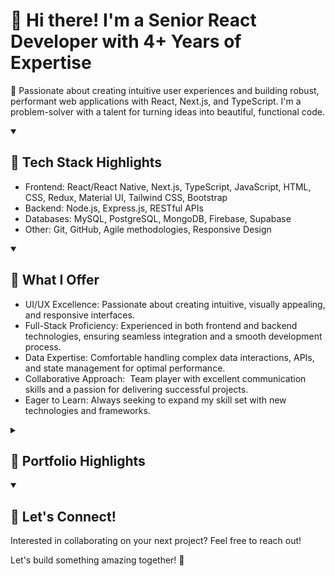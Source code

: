 <!DOCTYPE html>
<html>
<head>
<link rel="stylesheet" href="style.css">
</head>
<h1>👋 Hi there! I'm a Senior React Developer with 4+ Years of Expertise</h1>

<p>🚀 Passionate about creating intuitive user experiences and building robust, performant web applications with React, Next.js, and TypeScript. I'm a problem-solver with a talent for turning ideas into beautiful, functional code.</p>
<details open>
<summary><h2>🔧 Tech Stack Highlights</h2></summary>

<ul>
    <li>Frontend: React/React Native, Next.js, TypeScript, JavaScript, HTML, CSS, Redux, Material UI, Tailwind CSS, Bootstrap</li>
    <li>Backend: Node.js, Express.js, RESTful APIs</li>
    <li>Databases: MySQL, PostgreSQL, MongoDB, Firebase, Supabase</li>
    <li>Other: Git, GitHub, Agile methodologies, Responsive Design</li>
</ul>
</details>
<details open>
<summary><h2>🎯 What I Offer</h2></summary>

<ul>
    <li>UI/UX Excellence: Passionate about creating intuitive, visually appealing, and responsive interfaces.</li>
    <li>Full-Stack Proficiency: Experienced in both frontend and backend technologies, ensuring seamless integration and a smooth development process.</li>
    <li>Data Expertise: Comfortable handling complex data interactions, APIs, and state management for optimal performance.</li>
    <li>Collaborative Approach:  Team player with excellent communication skills and a passion for delivering successful projects.</li>
    <li>Eager to Learn: Always seeking to expand my skill set with new technologies and frameworks.</li>
</ul>
</details>
<details>
<summary><h2>💼 Portfolio Highlights</h2></summary>
    
<table>
  <tr>
    <td>
      <div class="project">
        <h3><a href="https://gepur.com/uk">GEPUR</a></h3>
        <p>Led frontend development for this stylish women's apparel e-commerce site, crafting core pages and shopping features for a seamless user experience.</p>
      </div>
    </td>
    <td align="right" style="padding: 0;">
      <a href="https://gepur.com/uk"><img src="gepur_preview.png" alt="Image of Gepur website" width="100%"></a>
    </td>
  </tr>
  <tr>
    <td>
      <div class="project">
        <h3><a href="https://www.trendhim.com/">Trendhim</a></h3>
        <p>Developed and maintained key features for this popular men's accessories eCommerce store. Utilized React, Next.js, and Node.js to create a visually appealing and highly functional interface, ensuring a smooth shopping experience for customers.</p>
      </div>
    </td>
    <td align="right">
      <a href="https://www.trendhim.com/"><img src="trendhim_preview.png" alt="Image of Trendhim website" width="100%"></a>
    </td>
  </tr>
  <tr>
    <td>
      <div class="project">
        <h3><a href="https://ingo.ua/">INGO</a></h3>
        <p>Enhanced the user experience of this insurance platform with intuitive UI/UX components and robust Node.js-based user authentication.</p>
      </div>
    </td>
    <td align="right">
      <a href="https://ingo.ua/"><img src="ingo_preview.png" alt="Image of INGO website" width="100%"></a>
    </td>
  </tr>
  <tr>
    <td>
      <div class="project">
        <h3><a href="https://dishpatch.co.uk/">Dishpatch</a></h3>
        <p>Built a visually appealing and dynamic menu website with real-time order updates using React, Next.js, and Tailwind CSS.</p>
      </div>
    </td>
    <td align="right">
      <a href="https://dishpatch.co.uk/"><img src="dishpatch_preview.png" alt="Image of Dishpatch website" width="100%"></a>
    </td>
  </tr>
  <tr>
    <td>
      <div class="project">
        <h3><a href="https://play.google.com/store/apps/details?id=com.tidyapp&hl=en&gl=us&pli=1">Cleanster</a></h3>
        <p>Designed and developed intuitive user interfaces for the Cleanster mobile app, connecting cleaners with customers on Android devices. Prioritized user experience (UX) throughout the design process, ensuring easy navigation and a frictionless booking flow. Implemented the UI using React Native, creating a responsive and visually appealing experience. Integrated with Firebase to provide backend functionality for the app.</p>
      </div>
    </td>
    <td align="right">
      <a href="https://play.google.com/store/apps/details?id=com.tidyapp&hl=en&gl=us&pli=1"><img src="cleanster_preview.png" alt="Image of Dishpatch website" width="100%"></a>
    </td>
  </tr>
</table>

</details>
<details open>
<summary><h2>🤝 Let's Connect!</h2></summary>

<p>Interested in collaborating on your next project? Feel free to reach out!</p>
</details>
<p>Let's build something amazing together! 🚀</p>

</body>
</html>
